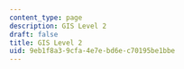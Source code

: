 ```yaml
---
content_type: page
description: GIS Level 2
draft: false
title: GIS Level 2
uid: 9eb1f8a3-9cfa-4e7e-bd6e-c70195be1bbe
---
```

